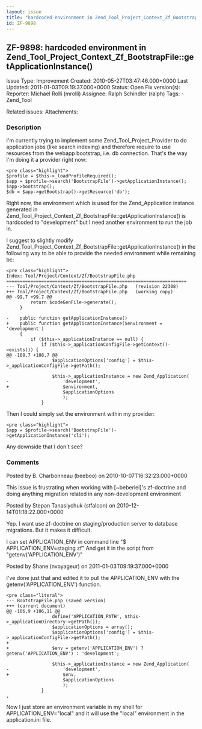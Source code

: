 ```yaml
---
layout: issue
title: "hardcoded environment in Zend_Tool_Project_Context_Zf_BootstrapFile::getApplicationInstance()"
id: ZF-9898
---
```


ZF-9898: hardcoded environment in Zend\_Tool\_Project\_Context\_Zf\_BootstrapFile::getApplicationInstance()
-----------------------------------------------------------------------------------------------------------

 Issue Type: Improvement Created: 2010-05-27T03:47:46.000+0000 Last Updated: 2011-01-03T09:19:37.000+0000 Status: Open Fix version(s): 
 Reporter:  Michael Rolli (mrolli)  Assignee:  Ralph Schindler (ralph)  Tags: - Zend\_Tool
 
 Related issues: 
 Attachments: 
### Description

I'm currently trying to implement some Zend\_Tool\_Project\_Provider to do application jobs (like search indexing) and therefore require to use resources from the webapp bootstrap, i.e. db connection. That's the way I'm doing it a provider right now:

 
    <pre class="highlight">
    $profile = $this->_loadProfileRequired();
    $app = $profile->search('BootstrapFile')->getApplicationInstance();
    $app->bootstrap();
    $db = $app->getBootstrap()->getResource('db');


Right now, the environment which is used for the Zend\_Application instance generated in Zend\_Tool\_Project\_Context\_Zf\_BootstrapFile::getApplicationInstance() is hardcoded to "development" but I need another environment to run the job in.

I suggest to slightly modify Zend\_Tool\_Project\_Context\_Zf\_BootstrapFile::getApplicationInstance() in the following way to be able to provide the needed environment while remaining bc:

 
    <pre class="highlight">
    Index: Tool/Project/Context/Zf/BootstrapFile.php
    ===================================================================
    --- Tool/Project/Context/Zf/BootstrapFile.php   (revision 22308)
    +++ Tool/Project/Context/Zf/BootstrapFile.php   (working copy)
    @@ -99,7 +99,7 @@
             return $codeGenFile->generate();
         }
         
    -    public function getApplicationInstance()
    +    public function getApplicationInstance($environment = 'development')
         {
             if ($this->_applicationInstance == null) {
                 if ($this->_applicationConfigFile->getContext()->exists()) {
    @@ -108,7 +108,7 @@
                     $applicationOptions['config'] = $this->_applicationConfigFile->getPath();
         
                     $this->_applicationInstance = new Zend_Application(
    -                    'development',
    +                    $environment,
                         $applicationOptions
                         );
                 }


Then I could simply set the environment within my provider:

 
    <pre class="highlight">
    $app = $profile->search('BootstrapFile')->getApplicationInstance('cli');


Any downside that I don't see?

 

 

### Comments

Posted by B. Charbonneau (beeboo) on 2010-10-07T16:32:23.000+0000

This issue is frustrating when working with [~beberlei]'s zf-doctrine and doing anything migration related in any non-development environment

 

 

Posted by Stepan Tanasiychuk (stfalcon) on 2010-12-14T01:18:22.000+0000

Yep. I want use zf-doctrine on staging/production server to database migrations. But it makes it difficult.

I can set APPLICATION\_ENV in command line "$ APPLICATION\_ENV=staging zf" And get it in the script from "getenv('APPLICATION\_ENV')"

 

 

Posted by Shane (nvoyageur) on 2011-01-03T09:19:37.000+0000

I've done just that and edited it to pull the APPLICATION\_ENV with the getenv('APPLICATION\_ENV') function.

 
    <pre class="literal">
    --- BootstrapFile.php (saved version)
    +++ (current document)
    @@ -106,9 +106,11 @@
                     define('APPLICATION_PATH', $this->_applicationDirectory->getPath());
                     $applicationOptions = array();
                     $applicationOptions['config'] = $this->_applicationConfigFile->getPath();
    +                
    +                $env = getenv('APPLICATION_ENV') ? getenv('APPLICATION_ENV') : 'development';
         
                     $this->_applicationInstance = new Zend_Application(
    -                    'development',
    +                    $env,
                         $applicationOptions
                         );
                 }
    ,
    


Now I just store an environment variable in my shell for APPLICATION\_ENV="local" and it will use the "local" environment in the application.ini file.

 

 